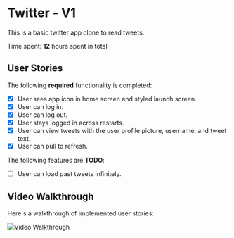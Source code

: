 # Twitter - V1

This is a basic twitter app clone to read tweets.

Time spent: **12** hours spent in total

## User Stories

The following **required** functionality is completed:

- [x] User sees app icon in home screen and styled launch screen. 
- [x] User can log in. 
- [x] User can log out. 
- [x] User stays logged in across restarts.
- [x] User can view tweets with the user profile picture, username, and tweet text. 
- [x] User can pull to refresh.

The following features are **TODO**:

- [ ] User can load past tweets infinitely. 

## Video Walkthrough

Here's a walkthrough of implemented user stories:

<img src='Screen Recording.mov' title='Video Walkthrough' width='' alt='Video Walkthrough' />
